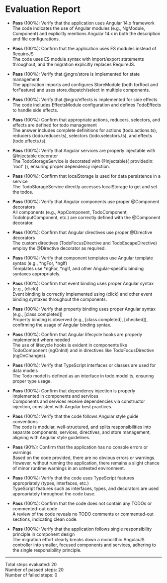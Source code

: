 # Evaluation Report

- **Pass** (100%): Verify that the application uses Angular 14.x framework  
  The code indicates the use of Angular modules (e.g., NgModule, Component) and explicitly mentions Angular 14.x in both the description and file configurations.

- **Pass** (100%): Confirm that the application uses ES modules instead of RequireJS  
  The code uses ES module syntax with import/export statements throughout, and the migration explicitly replaces RequireJS.

- **Pass** (100%): Verify that @ngrx/store is implemented for state management  
  The application imports and configures StoreModule (both forRoot and forFeature) and uses store.dispatch/select in multiple components.

- **Pass** (100%): Verify that @ngrx/effects is implemented for side effects  
  The code includes EffectsModule configuration and defines TodoEffects to handle side effects.

- **Pass** (100%): Confirm that appropriate actions, reducers, selectors, and effects are defined for todo management  
  The answer includes complete definitions for actions (todo.actions.ts), reducers (todo.reducer.ts), selectors (todo.selectors.ts), and effects (todo.effects.ts).

- **Pass** (100%): Verify that Angular services are properly injectable with @Injectable decorator  
  The TodoStorageService is decorated with @Injectable({ providedIn: 'root' }), ensuring proper dependency injection.

- **Pass** (100%): Confirm that localStorage is used for data persistence in a service  
  The TodoStorageService directly accesses localStorage to get and set the todos.

- **Pass** (100%): Verify that Angular components use proper @Component decorators  
  All components (e.g., AppComponent, TodoComponent, TodoInputComponent, etc.) are correctly defined with the @Component decorator.

- **Pass** (100%): Confirm that Angular directives use proper @Directive decorators  
  The custom directives (TodoFocusDirective and TodoEscapeDirective) employ the @Directive decorator as required.

- **Pass** (100%): Verify that component templates use Angular template syntax (e.g., *ngFor, *ngIf)  
  Templates use *ngFor, *ngIf, and other Angular-specific binding syntaxes appropriately.

- **Pass** (100%): Confirm that event binding uses proper Angular syntax (e.g., (click))  
  Event binding is correctly implemented using (click) and other event binding syntaxes throughout the components.

- **Pass** (100%): Verify that property binding uses proper Angular syntax (e.g., [class.completed])  
  Property binding is observed (e.g., [class.completed], [checked]), confirming the usage of Angular binding syntax.

- **Pass** (100%): Confirm that Angular lifecycle hooks are properly implemented where needed  
  The use of lifecycle hooks is evident in components like TodoComponent (ngOnInit) and in directives like TodoFocusDirective (ngOnChanges).

- **Pass** (100%): Verify that TypeScript interfaces or classes are used for data models  
  The Todo model is defined as an interface in todo.model.ts, ensuring proper type usage.

- **Pass** (100%): Confirm that dependency injection is properly implemented in components and services  
  Components and services receive dependencies via constructor injection, consistent with Angular best practices.

- **Pass** (100%): Verify that the code follows Angular style guide conventions  
  The code is modular, well-structured, and splits responsibilities into separate components, services, directives, and store management, aligning with Angular style guidelines.

- **Pass** (90%): Confirm that the application has no console errors or warnings  
  Based on the code provided, there are no obvious errors or warnings. However, without running the application, there remains a slight chance of minor runtime warnings in an untested environment.

- **Pass** (100%): Verify that the code uses TypeScript features appropriately (types, interfaces, etc.)  
  TypeScript features such as interfaces, types, and decorators are used appropriately throughout the code base.

- **Pass** (100%): Confirm that the code does not contain any TODOs or commented-out code  
  A review of the code reveals no TODO comments or commented-out sections, indicating clean code.

- **Pass** (100%): Verify that the application follows single responsibility principle in component design  
  The migration effort clearly breaks down a monolithic AngularJS controller into smaller, focused components and services, adhering to the single responsibility principle.

---

Total steps evaluated: 20  
Number of passed steps: 20  
Number of failed steps: 0